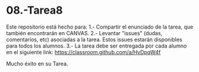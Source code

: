 # 08.-Tarea8

Este repositorio está hecho para:
1.- Compartir el enunciado de la tarea, que también encontrarán en CANVAS.
2.- Levantar "issues" (dudas, comentarios, etc) asociadas a la tarea. Estos issues estarán disponibles para todos los alumnos.
3.- La tarea debe ser entregada por cada alumno en el siguiente link: 
                  https://classroom.github.com/a/HvDpqW4f
                  
 Mucho éxito en su Tarea. 
